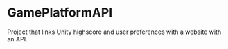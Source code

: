 # GamePlatformAPI
Project that links Unity highscore and user preferences with a website with an API. 
